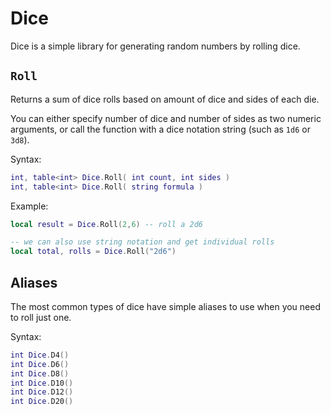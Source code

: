# Dice

Dice is a simple library for generating random numbers by rolling dice.

## `Roll` <Badge type="info" text="function" />
Returns a sum of dice rolls based on amount of dice and sides of each die.

You can either specify number of dice and number of sides as two numeric arguments, or call the function with a dice notation string (such as `1d6` or `3d8`).

Syntax:
```lua
int, table<int> Dice.Roll( int count, int sides )
int, table<int> Dice.Roll( string formula )
```

Example:
```lua
local result = Dice.Roll(2,6) -- roll a 2d6

-- we can also use string notation and get individual rolls
local total, rolls = Dice.Roll("2d6")
```

## Aliases
The most common types of dice have simple aliases to use when you need to roll just one.

Syntax:
```lua
int Dice.D4()
int Dice.D6()
int Dice.D8()
int Dice.D10()
int Dice.D12()
int Dice.D20()
```